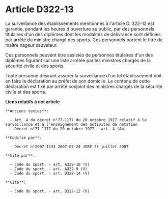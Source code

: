# Article D322-13

La surveillance des établissements mentionnés à l'article D. 322-12 est garantie, pendant les heures d'ouverture au public,
par des personnels titulaires d'un des diplômes dont les modalités de délivrance sont définies par arrêté du ministre chargé
des sports. Ces personnels portent le titre de maître nageur sauveteur.

Ces personnels peuvent être assistés de personnes titulaires d'un des diplômes figurant sur une liste arrêtée par les
ministres chargés de la sécurité civile et des sports.

Toute personne désirant assurer la surveillance d'un tel établissement doit en faire la déclaration au préfet de son
domicile. Le contenu de cette déclaration est fixé par arrêté conjoint des ministres chargés de la sécurité civile et des
sports.

**Liens relatifs à cet article**

	**Anciens textes**:

	  - Art. 4 du décret n°77-1177 du 20 octobre 1977 relatif à la surveillance et à l'enseignement des activités de natation
	  - Décret n°77-1177 du 20 octobre 1977 - art. 4 (Ab)

	**Codifié par**:

	  - Décret n°2007-1133 2007-07-24 JORF 25 juillet 2007

	**Cité par**:

	  - Code du sport. - art. A322-10 (V)
	  - Code du sport. - art. A322-9 (V)
	  - Code du sport. - art. D322-14 (V)

	**Cite**:

	  - Code du sport. - art. D322-12 (V)
